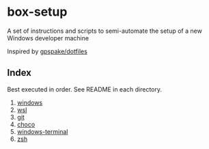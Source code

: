 # box-setup

A set of instructions and scripts to semi-automate the setup of a new Windows developer machine

Inspired by [gpspake/dotfiles](https://github.com/gpspake/dotfiles)

## Index

Best executed in order. See README in each directory.

 1. [windows](https://github.com/collinbarrett/box-setup/tree/master/windows)
 2. [wsl](https://github.com/collinbarrett/box-setup/tree/master/wsl)
 3. [git](https://github.com/collinbarrett/box-setup/tree/master/git)
 4. [choco](https://github.com/collinbarrett/box-setup/tree/master/choco)
 5. [windows-terminal](https://github.com/collinbarrett/box-setup/tree/master/windows-terminal)
 6. [zsh](https://github.com/collinbarrett/box-setup/tree/master/zsh)
